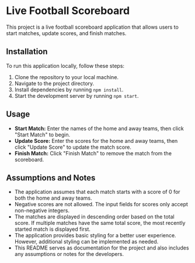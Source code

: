 # Live Football Scoreboard

This project is a live football scoreboard application that allows users to start matches, update scores, and finish matches.

## Installation

To run this application locally, follow these steps:

1. Clone the repository to your local machine.
2. Navigate to the project directory.
3. Install dependencies by running `npm install`.
4. Start the development server by running `npm start`.

## Usage

- **Start Match:** Enter the names of the home and away teams, then click "Start Match" to begin.
- **Update Score:** Enter the scores for the home and away teams, then click "Update Score" to update the match score.
- **Finish Match:** Click "Finish Match" to remove the match from the scoreboard.

## Assumptions and Notes

- The application assumes that each match starts with a score of 0 for both the home and away teams.
- Negative scores are not allowed. The input fields for scores only accept non-negative integers.
- The matches are displayed in descending order based on the total score. If multiple matches have the same total score, the most recently started match is displayed first.
- The application provides basic styling for a better user experience. However, additional styling can be implemented as needed.
- This README serves as documentation for the project and also includes any assumptions or notes for the developers.

